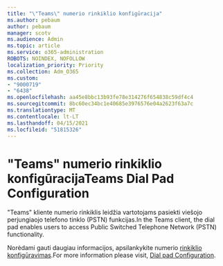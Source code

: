 ```yaml
---
title: "\"Teams\" numerio rinkiklio konfigūracija"
ms.author: pebaum
author: pebaum
manager: scotv
ms.audience: Admin
ms.topic: article
ms.service: o365-administration
ROBOTS: NOINDEX, NOFOLLOW
localization_priority: Priority
ms.collection: Adm_O365
ms.custom:
- "9000719"
- "6438"
ms.openlocfilehash: aa45e8bbc13b93fe78e314276f654838c59df4c4
ms.sourcegitcommit: 8bc60ec34bc1e40685e3976576e04a2623f63a7c
ms.translationtype: MT
ms.contentlocale: lt-LT
ms.lasthandoff: 04/15/2021
ms.locfileid: "51815326"
---
```

# <a name="teams-dial-pad-configuration"></a><span data-ttu-id="e3e22-102">"Teams" numerio rinkiklio konfigūracija</span><span class="sxs-lookup"><span data-stu-id="e3e22-102">Teams Dial Pad Configuration</span></span>

<span data-ttu-id="e3e22-103">"Teams" kliente numerio rinkiklis leidžia vartotojams pasiekti viešojo perjungiaojo telefono tinklo (PSTN) funkcijas.</span><span class="sxs-lookup"><span data-stu-id="e3e22-103">In the Teams client, the dial pad enables users to access Public Switched Telephone Network (PSTN) functionality.</span></span>  

<span data-ttu-id="e3e22-104">Norėdami gauti daugiau informacijos, apsilankykite numerio [rinkiklio konfigūravimas](https://docs.microsoft.com/microsoftteams/dial-pad-configuration).</span><span class="sxs-lookup"><span data-stu-id="e3e22-104">For more information please visit, [Dial pad Configuration](https://docs.microsoft.com/microsoftteams/dial-pad-configuration).</span></span>
